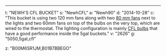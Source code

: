 ---
t: "NEWH'S CFL BUCKET"
s: "NewhCFL"
a: "Newh90"
d: "2014-10-28"
c: "This bucket is using two 120 mm fans along with two <a href='http://www.amazon.com/gp/product/B002R9RBO0/ref=as_li_tl?ie=UTF8&camp=1789&creative=390957&creativeASIN=B002R9RBO0&linkCode=as2&tag=spacbuck-20&linkId=7A2LO6CV2AZYV5CP'>80 mm fans</a> next to the lights and two 60mm fans on top of the bulbs on the very top, which are wired to the thermostat. The lighting configuration is mainly <a href='https://amzn.to/3jMfTYw'>CFL bulbs</a> that have a good performance inside the 5gal buckets."
v: "2626"
g: "5050,5gal,cfl"

z: "B00M6SR1JM,B01B7BBEGO"

